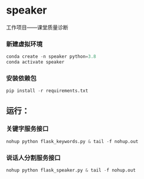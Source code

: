 # speaker

工作项目——课堂质量诊断

### 新建虚拟环境

```python
conda create -n speaker python=3.8
conda activate speaker
```

### 安装依赖包

```python
pip install -r requirements.txt
```

## 运行：

### 关键字服务接口

```python
nohup python flask_keywords.py & tail -f nohup.out
```

### 说话人分割服务接口

```python
nohup python flask_speaker.py & tail -f nohup.out
```
